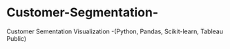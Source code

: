 # Customer-Segmentation-
Customer Sementation Visualization -(Python, Pandas, Scikit-learn, Tableau Public)
